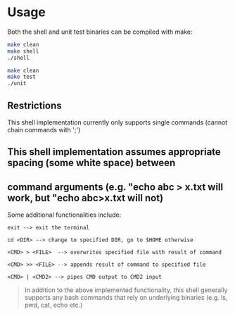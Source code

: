 # Usage #

Both the shell and unit test binaries can be compiled with make:

```bash
make clean
make shell
./shell
```

```bash
make clean
make test
./unit
```

## Restrictions ##

This shell implementation currently only supports single commands (cannot chain commands with ';')

## This shell implementation assumes appropriate spacing (some white space) between ##
## command arguments (e.g. "echo abc > x.txt will work, but "echo abc>x.txt will not) ##

Some additional functionalities include:

```
exit --> exit the terminal

cd <DIR> --> change to specified DIR, go to $HOME otherwise

<CMD> > <FILE>  --> overwrites specified file with result of command

<CMD> >> <FILE> --> appends result of command to specified file

<CMD> | <CMD2> --> pipes CMD output to CMD2 input
```

> In addition to the above implemented functionality, this shell generally supports any bash commands
> that rely on underlying binaries (e.g. ls, pwd, cat, echo etc.)
